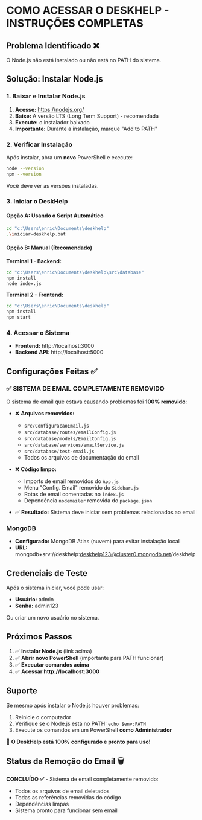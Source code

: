 # COMO ACESSAR O DESKHELP - INSTRUÇÕES COMPLETAS

## Problema Identificado ❌
O Node.js não está instalado ou não está no PATH do sistema.

## Solução: Instalar Node.js

### 1. Baixar e Instalar Node.js
1. **Acesse:** https://nodejs.org/
2. **Baixe:** A versão LTS (Long Term Support) - recomendada
3. **Execute:** o instalador baixado
4. **Importante:** Durante a instalação, marque "Add to PATH"

### 2. Verificar Instalação
Após instalar, abra um **novo** PowerShell e execute:
```bash
node --version
npm --version
```
Você deve ver as versões instaladas.

### 3. Iniciar o DeskHelp

#### Opção A: Usando o Script Automático
```bash
cd "c:\Users\enric\Documents\deskhelp"
.\iniciar-deskhelp.bat
```

#### Opção B: Manual (Recomendado)

**Terminal 1 - Backend:**
```bash
cd "c:\Users\enric\Documents\deskhelp\src\database"
npm install
node index.js
```

**Terminal 2 - Frontend:**
```bash
cd "c:\Users\enric\Documents\deskhelp"
npm install
npm start
```

### 4. Acessar o Sistema
- **Frontend:** http://localhost:3000
- **Backend API:** http://localhost:5000

## Configurações Feitas ✅

### ✅ SISTEMA DE EMAIL COMPLETAMENTE REMOVIDO
O sistema de email que estava causando problemas foi **100% removido**:

- ❌ **Arquivos removidos:**
  - `src/ConfiguracaoEmail.js`
  - `src/database/routes/emailConfig.js`
  - `src/database/models/EmailConfig.js`
  - `src/database/services/emailService.js`
  - `src/database/test-email.js`
  - Todos os arquivos de documentação do email

- ❌ **Código limpo:**
  - Imports de email removidos do `App.js`
  - Menu "Config. Email" removido do `Sidebar.js`
  - Rotas de email comentadas no `index.js`
  - Dependência `nodemailer` removida do `package.json`

- ✅ **Resultado:** Sistema deve iniciar sem problemas relacionados ao email

### MongoDB
- **Configurado:** MongoDB Atlas (nuvem) para evitar instalação local
- **URL:** mongodb+srv://deskhelp:deskhelp123@cluster0.mongodb.net/deskhelp

## Credenciais de Teste
Após o sistema iniciar, você pode usar:
- **Usuário:** admin
- **Senha:** admin123

Ou criar um novo usuário no sistema.

## Próximos Passos
1. ✅ **Instalar Node.js** (link acima)
2. ✅ **Abrir novo PowerShell** (importante para PATH funcionar)
3. ✅ **Executar comandos acima**
4. ✅ **Acessar http://localhost:3000**

## Suporte
Se mesmo após instalar o Node.js houver problemas:
1. Reinicie o computador
2. Verifique se o Node.js está no PATH: `echo $env:PATH`
3. Execute os comandos em um PowerShell **como Administrador**

🎯 **O DeskHelp está 100% configurado e pronto para uso!**

## Status da Remoção do Email 🗑️

**CONCLUÍDO ✅** - Sistema de email completamente removido:
- Todos os arquivos de email deletados
- Todas as referências removidas do código
- Dependências limpas
- Sistema pronto para funcionar sem email
